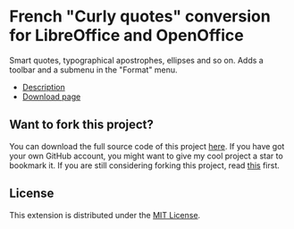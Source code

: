 # French "Curly quotes" conversion for LibreOffice and OpenOffice

Smart quotes, typographical apostrophes, ellipses and so on. 
 Adds a toolbar and a submenu in the "Format" menu.

* [Description](https://peter88213.github.io/curly-fr-FR)
* [Download page](https://github.com/peter88213/curly-fr-FR/releases/latest)


## Want to fork this project?

You can download the full source code of this project [here](https://github.com/peter88213/curly-fr-FR/releases/latest). If you have got your own GitHub account, you might want to give my cool project a star to bookmark it. If you are still considering forking this project, read [this](https://ericgreer.info/post/judging-the-stupidity-of-github-projects/) first.


## License

This extension is distributed under the [MIT License](http://www.opensource.org/licenses/mit-license.php).

